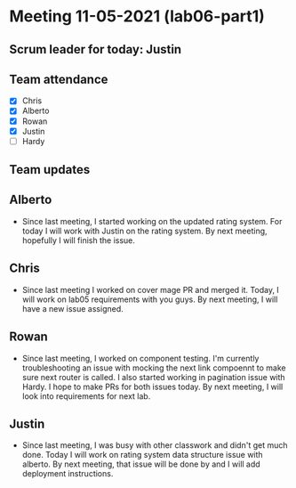 # Meeting 11-05-2021 (lab06-part1)

## Scrum leader for today: Justin

## Team attendance

- [x] Chris
- [x] Alberto
- [x] Rowan
- [x] Justin
- [ ] Hardy

## Team updates

## Alberto

- Since last meeting, I started working on the updated rating system. For today I will work with Justin on the rating system. By next meeting, hopefully I will finish
the issue.
## Chris

- Since last meeting I worked on cover mage PR and merged it. Today, I will work on lab05 requirements with you guys. By next meeting, I will have a new issue assigned.

## Rowan

- Since last meeting, I worked on component testing. I'm currently troubleshooting an issue with mocking the next link compoennt to make
sure next router is called. I also started working in pagination issue with Hardy.
I hope to make PRs for both issues today. By next meeting, I will look into requirements for next lab.

## Justin

- Since last meeting, I was busy with other classwork and didn't get much done. Today I will work on rating system data structure issue with alberto. By next meeting,
that issue will be done by and I will add deployment instructions.
